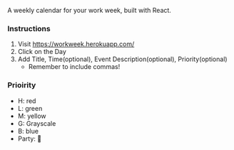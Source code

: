 A weekly calendar for your work week, built with React.

### Instructions
1. Visit https://workweek.herokuapp.com/
2. Click on the Day
3. Add Title, Time(optional), Event Description(optional), Priority(optional) 
    - Remember to include commas!

### Prioirity
- H: red
- L: green
- M: yellow
- G: Grayscale
- B: blue
- Party: 🎉

